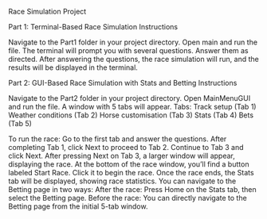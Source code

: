 Race Simulation Project

Part 1: Terminal-Based Race Simulation
Instructions

Navigate to the Part1 folder in your project directory.
Open main and run the file.
The terminal will prompt you with several questions. Answer them as directed.
After answering the questions, the race simulation will run, and the results will be displayed
in the terminal.

Part 2: GUI-Based Race Simulation with Stats and Betting
Instructions

Navigate to the Part2 folder in your project directory.
Open MainMenuGUI and run the file. A window with 5 tabs will appear.
Tabs:
Track setup (Tab 1)
Weather conditions (Tab 2)
Horse customisation (Tab 3)
Stats (Tab 4)
Bets (Tab 5)

To run the race:
Go to the first tab and answer the questions.
After completing Tab 1, click Next to proceed to Tab 2.
Continue to Tab 3 and click Next.
After pressing Next on Tab 3, a larger window will appear, displaying the race.
At the bottom of the race window, you’ll find a button labeled Start Race. 
Click it to begin the race.
Once the race ends, the Stats tab will be displayed, showing race statistics.
You can navigate to the Betting page in two ways:
After the race: Press Home on the Stats tab, then select the Betting page.
Before the race: You can directly navigate to the Betting page from the initial 5-tab window.